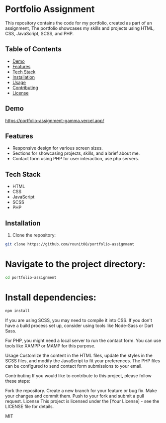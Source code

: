 
# Portfolio Assignment

This repository contains the code for my portfolio, created as part of an assignment, The portfolio showcases my skills and projects using HTML, CSS, JavaScript, SCSS, and PHP.

## Table of Contents

- [Demo](#demo)
- [Features](#features)
- [Tech Stack](#tech-stack)
- [Installation](#installation)
- [Usage](#usage)
- [Contributing](#contributing)
- [License](#license)

## Demo
https://portfolio-assignment-gamma.vercel.app/ 

## Features

- Responsive design for various screen sizes.
- Sections for showcasing projects, skills, and a brief about me.
- Contact form using PHP for user interaction, use php servers.

## Tech Stack

- HTML
- CSS
- JavaScript
- SCSS
- PHP

## Installation

1. Clone the repository:


```bash
git clone https://github.com/rounit08/portfolio-assignment
```


# Navigate to the project directory:
```bash
cd portfolio-assignment
```
# Install dependencies:
```bash
npm install
```


If you are using SCSS, you may need to compile it into CSS. If you don't have a build process set up, consider using tools like Node-Sass or Dart Sass.

For PHP, you might need a local server to run the contact form. You can use tools like XAMPP or MAMP for this purpose.


Usage
Customize the content in the HTML files, update the styles in the SCSS files, and modify the JavaScript to fit your preferences. The PHP files can be configured to send contact form submissions to your email.

Contributing
If you would like to contribute to this project, please follow these steps:

Fork the repository.
Create a new branch for your feature or bug fix.
Make your changes and commit them.
Push to your fork and submit a pull request.
License
This project is licensed under the [Your License] - see the LICENSE file for details.

MIT
